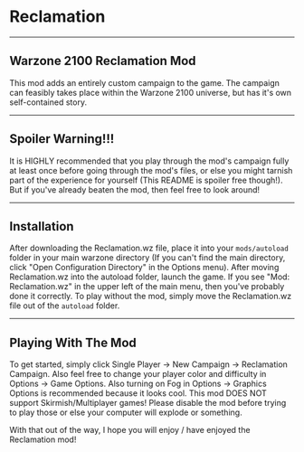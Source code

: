 # Reclamation
----------------------------
Warzone 2100 Reclamation Mod
----------------------------
This mod adds an entirely custom campaign to the game. The campaign can feasibly takes place within the Warzone 2100 universe, but has it's own self-contained story. 

------------------
Spoiler Warning!!!
------------------
It is HIGHLY recommended that you play through the mod's campaign fully at least once before going through the mod's files, or else you might tarnish part of the experience for yourself (This README is spoiler free though!). But if you've already beaten the mod, then feel free to look around!

------------
Installation
------------
After downloading the Reclamation.wz file, place it into your `mods/autoload` folder in your main warzone directory (If you can't find the main directory, click "Open Configuration Directory" in the Options menu). After moving Reclamation.wz into the autoload folder, launch the game. If you see "Mod: Reclamation.wz" in the upper left of the main menu, then you've probably done it correctly. To play without the mod, simply move the Reclamation.wz file out of the `autoload` folder.

--------------------
Playing With The Mod
--------------------
To get started, simply click Single Player -> New Campaign -> Reclamation Campaign. Also feel free to change your player color and difficulty in Options -> Game Options. Also turning on Fog in Options -> Graphics Options is recommended because it looks cool.
This mod DOES NOT support Skirmish/Multiplayer games! Please disable the mod before trying to play those or else your computer will explode or something.

With that out of the way, I hope you will enjoy / have enjoyed the Reclamation mod!
